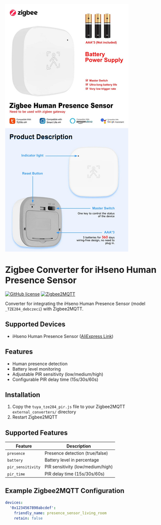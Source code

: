![Circuit Diagram](extras/ogjjs81y.png)                ![Device Photo](extras/wd5ta6pj33.png)

# Zigbee Converter for iHseno Human Presence Sensor

[![GitHub license](https://img.shields.io/github/license/yourusername/ihseno-presence-sensor-converter)](LICENSE)
[![Zigbee2MQTT](https://img.shields.io/badge/Zigbee2MQTT-supported-blue)](https://www.zigbee2mqtt.io/)

Converter for integrating the iHseno Human Presence Sensor (model `_TZE284_debczeci`) with Zigbee2MQTT.

## Supported Devices
- iHseno Human Presence Sensor ([AliExpress Link](https://www.aliexpress.com/item/1005009110929003.html))

## Features
- Human presence detection
- Battery level monitoring
- Adjustable PIR sensitivity (low/medium/high)
- Configurable PIR delay time (15s/30s/60s)

## Installation
1. Copy the `tuya_tze284_pir.js` file to your Zigbee2MQTT `external_converters/` directory
2. Restart Zigbee2MQTT

## Supported Features
| Feature | Description |
|---------|-------------|
| `presence` | Presence detection (true/false) |
| `battery` | Battery level in percentage |
| `pir_sensitivity` | PIR sensitivity (low/medium/high) |
| `pir_time` | PIR delay time (15s/30s/60s) |

## Example Zigbee2MQTT Configuration
```yaml
devices:
  '0x1234567890abcdef':
    friendly_name: presence_sensor_living_room
    retain: false

